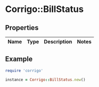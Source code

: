 # Corrigo::BillStatus

## Properties

| Name | Type | Description | Notes |
| ---- | ---- | ----------- | ----- |

## Example

```ruby
require 'corrigo'

instance = Corrigo::BillStatus.new()
```

